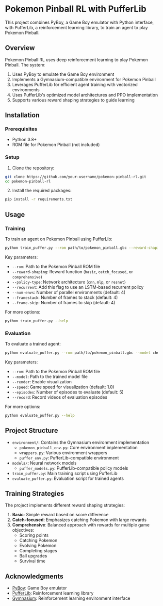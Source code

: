 # Pokemon Pinball RL with PufferLib

This project combines PyBoy, a Game Boy emulator with Python interface, with PufferLib, a reinforcement learning library, to train an agent to play Pokemon Pinball.

## Overview

Pokemon Pinball RL uses deep reinforcement learning to play Pokemon Pinball. The system:

1. Uses PyBoy to emulate the Game Boy environment
2. Implements a Gymnasium-compatible environment for Pokemon Pinball
3. Leverages PufferLib for efficient agent training with vectorized environments
4. Uses PufferLib's optimized model architectures and PPO implementation
5. Supports various reward shaping strategies to guide learning

## Installation

### Prerequisites

- Python 3.8+
- ROM file for Pokemon Pinball (not included)

### Setup

1. Clone the repository:
```bash
git clone https://github.com/your-username/pokemon-pinball-rl.git
cd pokemon-pinball-rl
```

2. Install the required packages:
```bash
pip install -r requirements.txt
```

## Usage

### Training

To train an agent on Pokemon Pinball using PufferLib:

```bash
python train_puffer.py --rom path/to/pokemon_pinball.gbc --reward-shaping comprehensive --policy-type cnn
```

Key parameters:
- `--rom`: Path to the Pokemon Pinball ROM file
- `--reward-shaping`: Reward function (`basic`, `catch_focused`, or `comprehensive`)
- `--policy-type`: Network architecture (`cnn`, `mlp`, or `resnet`)
- `--recurrent`: Add this flag to use an LSTM-based recurrent policy
- `--num-envs`: Number of parallel environments (default: 4)
- `--framestack`: Number of frames to stack (default: 4)
- `--frame-skip`: Number of frames to skip (default: 4)

For more options:
```bash
python train_puffer.py --help
```

### Evaluation

To evaluate a trained agent:

```bash
python evaluate_puffer.py --rom path/to/pokemon_pinball.gbc --model checkpoints/model_name/final.pt --render
```

Key parameters:
- `--rom`: Path to the Pokemon Pinball ROM file
- `--model`: Path to the trained model file
- `--render`: Enable visualization
- `--speed`: Game speed for visualization (default: 1.0)
- `--episodes`: Number of episodes to evaluate (default: 5)
- `--record`: Record videos of evaluation episodes

For more options:
```bash
python evaluate_puffer.py --help
```

## Project Structure

- `environment/`: Contains the Gymnasium environment implementation
  - `pokemon_pinball_env.py`: Core environment implementation
  - `wrappers.py`: Various environment wrappers
  - `puffer_env.py`: PufferLib-compatible environment
- `models/`: Neural network models
  - `puffer_models.py`: PufferLib-compatible policy models
- `train_puffer.py`: Main training script using PufferLib
- `evaluate_puffer.py`: Evaluation script for trained agents

## Training Strategies

The project implements different reward shaping strategies:

1. **Basic**: Simple reward based on score difference
2. **Catch-focused**: Emphasizes catching Pokemon with large rewards
3. **Comprehensive**: Balanced approach with rewards for multiple game objectives:
   - Scoring points
   - Catching Pokemon
   - Evolving Pokemon
   - Completing stages
   - Ball upgrades
   - Survival time

## Acknowledgments

- [PyBoy](https://github.com/Baekalfen/PyBoy): Game Boy emulator
- [PufferLib](https://github.com/pufferlib/pufferlib): Reinforcement learning library
- [Gymnasium](https://gymnasium.farama.org/): Reinforcement learning environment interface